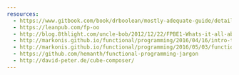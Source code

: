 ```yaml
---
resources:
  - https://www.gitbook.com/book/drboolean/mostly-adequate-guide/details
  - https://leanpub.com/fp-oo
  - http://blog.8thlight.com/uncle-bob/2012/12/22/FPBE1-Whats-it-all-about.html
  - http://markonis.github.io/functional/programming/2016/04/16/intro-to-functional-programming.html
  - http://markonis.github.io/functional/programming/2016/05/03/functional-programmers-toolbox.html
  - https://github.com/hemanth/functional-programming-jargon
  - http://david-peter.de/cube-composer/
---
```

